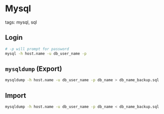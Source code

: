 # Mysql

tags: mysql, sql

## Login
```sh
# -p will prompt for password
mysql -h host.name -u db_user_name -p
```

## `mysqldump` (Export)
```sh
mysqldump -h host.name -u db_user_name -p db_name > db_name_backup.sql
```

## Import
```sh
mysqldump -h host.name -u db_user_name -p db_name < db_name_backup.sql
```
